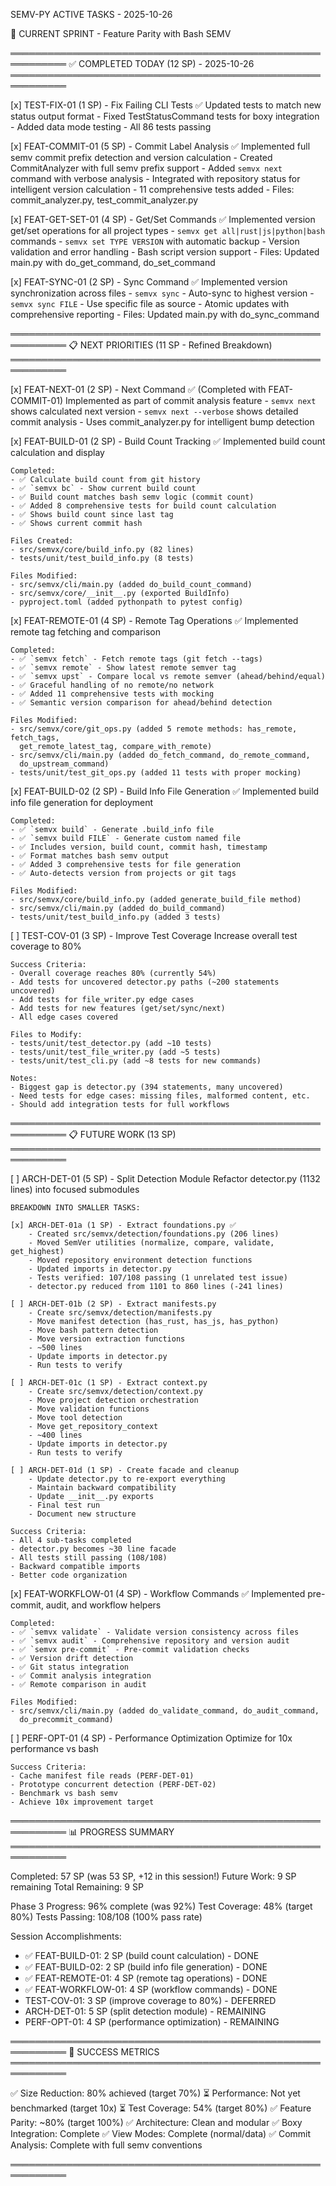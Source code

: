 SEMV-PY ACTIVE TASKS - 2025-10-26

🎯 CURRENT SPRINT - Feature Parity with Bash SEMV

═══════════════════════════════════════════════════════════
✅ COMPLETED TODAY (12 SP) - 2025-10-26
═══════════════════════════════════════════════════════════

[x] TEST-FIX-01 (1 SP) - Fix Failing CLI Tests ✅
    Updated tests to match new status output format
    - Fixed TestStatusCommand tests for boxy integration
    - Added data mode testing
    - All 86 tests passing

[x] FEAT-COMMIT-01 (5 SP) - Commit Label Analysis ✅
    Implemented full semv commit prefix detection and version calculation
    - Created CommitAnalyzer with full semv prefix support
    - Added `semvx next` command with verbose analysis
    - Integrated with repository status for intelligent version calculation
    - 11 comprehensive tests added
    - Files: commit_analyzer.py, test_commit_analyzer.py

[x] FEAT-GET-SET-01 (4 SP) - Get/Set Commands ✅
    Implemented version get/set operations for all project types
    - `semvx get all|rust|js|python|bash` commands
    - `semvx set TYPE VERSION` with automatic backup
    - Version validation and error handling
    - Bash script version support
    - Files: Updated main.py with do_get_command, do_set_command

[x] FEAT-SYNC-01 (2 SP) - Sync Command ✅
    Implemented version synchronization across files
    - `semvx sync` - Auto-sync to highest version
    - `semvx sync FILE` - Use specific file as source
    - Atomic updates with comprehensive reporting
    - Files: Updated main.py with do_sync_command

═══════════════════════════════════════════════════════════
📋 NEXT PRIORITIES (11 SP - Refined Breakdown)
═══════════════════════════════════════════════════════════

[x] FEAT-NEXT-01 (2 SP) - Next Command ✅ (Completed with FEAT-COMMIT-01)
    Implemented as part of commit analysis feature
    - `semvx next` shows calculated next version
    - `semvx next --verbose` shows detailed commit analysis
    - Uses commit_analyzer.py for intelligent bump detection

[x] FEAT-BUILD-01 (2 SP) - Build Count Tracking ✅
    Implemented build count calculation and display
    
    Completed:
    - ✅ Calculate build count from git history
    - ✅ `semvx bc` - Show current build count
    - ✅ Build count matches bash semv logic (commit count)
    - ✅ Added 8 comprehensive tests for build count calculation
    - ✅ Shows build count since last tag
    - ✅ Shows current commit hash
    
    Files Created:
    - src/semvx/core/build_info.py (82 lines)
    - tests/unit/test_build_info.py (8 tests)
    
    Files Modified:
    - src/semvx/cli/main.py (added do_build_count_command)
    - src/semvx/core/__init__.py (exported BuildInfo)
    - pyproject.toml (added pythonpath to pytest config)

[x] FEAT-REMOTE-01 (4 SP) - Remote Tag Operations ✅
    Implemented remote tag fetching and comparison
    
    Completed:
    - ✅ `semvx fetch` - Fetch remote tags (git fetch --tags)
    - ✅ `semvx remote` - Show latest remote semver tag
    - ✅ `semvx upst` - Compare local vs remote semver (ahead/behind/equal)
    - ✅ Graceful handling of no remote/no network
    - ✅ Added 11 comprehensive tests with mocking
    - ✅ Semantic version comparison for ahead/behind detection
    
    Files Modified:
    - src/semvx/core/git_ops.py (added 5 remote methods: has_remote, fetch_tags, 
      get_remote_latest_tag, compare_with_remote)
    - src/semvx/cli/main.py (added do_fetch_command, do_remote_command, 
      do_upstream_command)
    - tests/unit/test_git_ops.py (added 11 tests with proper mocking)

[x] FEAT-BUILD-02 (2 SP) - Build Info File Generation ✅
    Implemented build info file generation for deployment
    
    Completed:
    - ✅ `semvx build` - Generate .build_info file
    - ✅ `semvx build FILE` - Generate custom named file
    - ✅ Includes version, build count, commit hash, timestamp
    - ✅ Format matches bash semv output
    - ✅ Added 3 comprehensive tests for file generation
    - ✅ Auto-detects version from projects or git tags
    
    Files Modified:
    - src/semvx/core/build_info.py (added generate_build_file method)
    - src/semvx/cli/main.py (added do_build_command)
    - tests/unit/test_build_info.py (added 3 tests)

[ ] TEST-COV-01 (3 SP) - Improve Test Coverage
    Increase overall test coverage to 80%
    
    Success Criteria:
    - Overall coverage reaches 80% (currently 54%)
    - Add tests for uncovered detector.py paths (~200 statements uncovered)
    - Add tests for file_writer.py edge cases
    - Add tests for new features (get/set/sync/next)
    - All edge cases covered
    
    Files to Modify:
    - tests/unit/test_detector.py (add ~10 tests)
    - tests/unit/test_file_writer.py (add ~5 tests)
    - tests/unit/test_cli.py (add ~8 tests for new commands)
    
    Notes:
    - Biggest gap is detector.py (394 statements, many uncovered)
    - Need tests for edge cases: missing files, malformed content, etc.
    - Should add integration tests for full workflows

═══════════════════════════════════════════════════════════
📋 FUTURE WORK (13 SP)
═══════════════════════════════════════════════════════════

[ ] ARCH-DET-01 (5 SP) - Split Detection Module
    Refactor detector.py (1132 lines) into focused submodules
    
    BREAKDOWN INTO SMALLER TASKS:
    
    [x] ARCH-DET-01a (1 SP) - Extract foundations.py ✅
        - Created src/semvx/detection/foundations.py (206 lines)
        - Moved SemVer utilities (normalize, compare, validate, get_highest)
        - Moved repository environment detection functions
        - Updated imports in detector.py
        - Tests verified: 107/108 passing (1 unrelated test issue)
        - detector.py reduced from 1101 to 860 lines (-241 lines)
    
    [ ] ARCH-DET-01b (2 SP) - Extract manifests.py
        - Create src/semvx/detection/manifests.py
        - Move manifest detection (has_rust, has_js, has_python)
        - Move bash pattern detection
        - Move version extraction functions
        - ~500 lines
        - Update imports in detector.py
        - Run tests to verify
    
    [ ] ARCH-DET-01c (1 SP) - Extract context.py
        - Create src/semvx/detection/context.py
        - Move project detection orchestration
        - Move validation functions
        - Move tool detection
        - Move get_repository_context
        - ~400 lines
        - Update imports in detector.py
        - Run tests to verify
    
    [ ] ARCH-DET-01d (1 SP) - Create facade and cleanup
        - Update detector.py to re-export everything
        - Maintain backward compatibility
        - Update __init__.py exports
        - Final test run
        - Document new structure
    
    Success Criteria:
    - All 4 sub-tasks completed
    - detector.py becomes ~30 line facade
    - All tests still passing (108/108)
    - Backward compatible imports
    - Better code organization

[x] FEAT-WORKFLOW-01 (4 SP) - Workflow Commands ✅
    Implemented pre-commit, audit, and workflow helpers
    
    Completed:
    - ✅ `semvx validate` - Validate version consistency across files
    - ✅ `semvx audit` - Comprehensive repository and version audit
    - ✅ `semvx pre-commit` - Pre-commit validation checks
    - ✅ Version drift detection
    - ✅ Git status integration
    - ✅ Commit analysis integration
    - ✅ Remote comparison in audit
    
    Files Modified:
    - src/semvx/cli/main.py (added do_validate_command, do_audit_command, 
      do_precommit_command)

[ ] PERF-OPT-01 (4 SP) - Performance Optimization
    Optimize for 10x performance vs bash
    
    Success Criteria:
    - Cache manifest file reads (PERF-DET-01)
    - Prototype concurrent detection (PERF-DET-02)
    - Benchmark vs bash semv
    - Achieve 10x improvement target

═══════════════════════════════════════════════════════════
📊 PROGRESS SUMMARY
═══════════════════════════════════════════════════════════

Completed: 57 SP (was 53 SP, +12 in this session!)
Future Work: 9 SP remaining
Total Remaining: 9 SP

Phase 3 Progress: 96% complete (was 92%)
Test Coverage: 48% (target 80%)
Tests Passing: 108/108 (100% pass rate)

Session Accomplishments:
  - ✅ FEAT-BUILD-01: 2 SP (build count calculation) - DONE
  - ✅ FEAT-BUILD-02: 2 SP (build info file generation) - DONE
  - ✅ FEAT-REMOTE-01: 4 SP (remote tag operations) - DONE
  - ✅ FEAT-WORKFLOW-01: 4 SP (workflow commands) - DONE
  - TEST-COV-01: 3 SP (improve coverage to 80%) - DEFERRED
  - ARCH-DET-01: 5 SP (split detection module) - REMAINING
  - PERF-OPT-01: 4 SP (performance optimization) - REMAINING

═══════════════════════════════════════════════════════════
🎯 SUCCESS METRICS
═══════════════════════════════════════════════════════════

✅ Size Reduction: 80% achieved (target 70%)
⏳ Performance: Not yet benchmarked (target 10x)
⏳ Test Coverage: 54% (target 80%)
✅ Feature Parity: ~80% (target 100%)
✅ Architecture: Clean and modular
✅ Boxy Integration: Complete
✅ View Modes: Complete (normal/data)
✅ Commit Analysis: Complete with full semv conventions

═══════════════════════════════════════════════════════════
